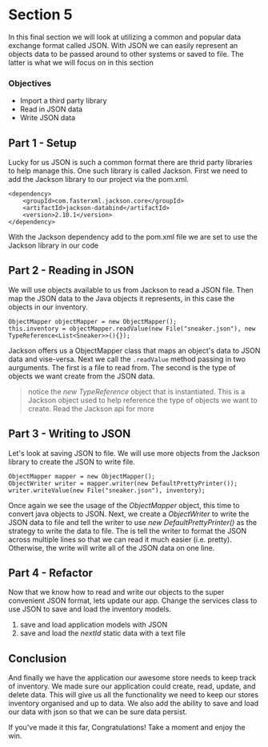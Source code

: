 # Section 5

In this final section we will look at utilizing a common and popular data exchange format called JSON. With JSON we can easily represent an objects data to be passed around to other systems or saved to file. 
The latter is what we will focus on in this section

### Objectives
* Import a third party library
* Read in JSON data
* Write JSON data

## Part 1 - Setup
Lucky for us JSON is such a common format there are thrid party libraries to help manage this. One such library is called Jackson. First we need to add the Jackson library to our project via the pom.xml.

```
<dependency>
    <groupId>com.fasterxml.jackson.core</groupId>
    <artifactId>jackson-databind</artifactId>
    <version>2.10.1</version>
</dependency>
```

With the Jackson dependency add to the pom.xml file we are set to use the Jackson library in our code

## Part 2 - Reading in JSON

We will use objects available to us from Jackson to read a JSON file. Then map the JSON data to the Java objects it represents, in this case the objects in our inventory.

```
ObjectMapper objectMapper = new ObjectMapper();
this.inventory = objectMapper.readValue(new File("sneaker.json"), new TypeReference<List<Sneaker>>(){});
```

Jackson offers us a ObjectMapper class that maps an object's data to JSON data and vise-versa. Next we call the ```.readValue``` method passing in two aurguments. The first is a file to read from. The second is the type of objects we want create 
from the JSON data.

> notice the *new TypeReference* object that is instantiated. This is a Jackson object used to help reference the type of objects we want to create. Read the Jackson api for more

## Part 3 - Writing to JSON

Let's look at saving JSON to file. We will use more objects from the Jackson library to create the JSON to write file.

```
ObjectMapper mapper = new ObjectMapper();
ObjectWriter writer = mapper.writer(new DefaultPrettyPrinter());
writer.writeValue(new File("sneaker.json"), inventory);
```

Once again we see the usage of the *ObjectMapper* object, this time to convert java objects to JSON. Next, we create a *ObjectWriter* to write the JSON data to file and tell the writer to use *new DefaultPrettyPrinter()* as the strategy to write
the data to file. The is tell the writer to format the JSON across multiple lines so that we can read it much easier (i.e. pretty). Otherwise, the write will write all of the JSON data on one line. 

## Part 4 - Refactor

Now that we know how to read and write our objects to the super convenient JSON format, lets update our app. Change the services class to use JSON to save and load the inventory models.

1. save and load application models with JSON
2. save and load the *nextId* static data with a text file

## Conclusion

And finally we have the application our awesome store needs to keep track of inventory. We made sure our application could create, read, update, and delete data. This will give us all the functionality we need to keep our stores inventory
organised and up to data. We also add the ability to save and load our data with json so that we can be sure data persist.

If you've made it this far, Congratulations! Take a moment and enjoy the win.